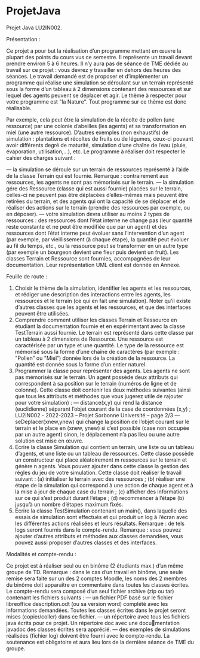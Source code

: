 # ProjetJava
Projet Java LU2IN002.

Présentation :

Ce projet a pour but la réalisation d’un programme mettant en œuvre la plupart des points du cours vus
ce semestre. Il représente un travail devant prendre environ 5 à 6 heures. Il n’y aura pas de séance de
TME dédiée au travail sur ce projet : vous devrez y travailler en dehors des heures des séances.
Le travail demandé est de proposer et d’implémenter un programme qui réalise une simulation se déroulant
sur un terrain représenté sous la forme d’un tableau à 2 dimensions contenant des ressources et sur lequel
des agents peuvent se déplacer et agir.
Le thème à respecter pour votre programme est "la Nature". Tout programme sur ce thème est donc
réalisable.

Par exemple, cela peut être la simulation de la récolte de pollen (une ressource) par une colonie d’abeilles
(les agents) et sa transformation en miel (une autre ressource). D’autres exemples (non exhaustifs) de
simulation : plantations et récoltes de fruits ou de légumes, ceux-ci pouvant avoir différents degré de
maturité, simulation d’une chaîne de l’eau (pluie, évaporation, utilisation,...), etc.
Le programme à réaliser doit respecter le cahier des charges suivant :

  — la simulation se déroule sur un terrain de ressources représenté à l’aide de la classe Terrain qui est
fournie. Remarque : contrairement aux ressources, les agents ne sont pas mémorisés sur le terrain.
  — la simulation gére des Ressource (classe qui est aussi fournie) placées sur le terrain, celles-ci ne
peuvent pas être déplacées d’elles-mêmes mais peuvent être retirées du terrain, et des agents qui
ont la capacité de se déplacer et de réaliser des actions sur le terrain (prendre des ressources par
exemple, ou en déposer).
  — votre simulation devra utiliser au moins 2 types de ressources : des ressources dont l’état interne
ne change pas (leur quantité reste constante et ne peut être modifiée que par un agent) et des
ressources dont l’état interne peut évoluer sans l’intervention d’un agent (par exemple, par vieillissement (à chaque étape), la quantité peut évoluer au fil du temps, etc., ou la ressource peut se
transformer en un autre type (par exemple un bourgeon devient une fleur puis devient un fruit).
Les classes Terrain et Ressource sont fournies, accompagnées de leur documentation. Leur représentation
UML client est donnée en Annexe.

Feuille de route :

  1. Choisir le thème de la simulation, identifier les agents et les ressources, et rédiger une description des
interactions entre les agents, les ressources et le terrain (ce qui en fait une simulation). Noter qu’il
existe d’autres classes que les agents et les ressources, et que des interfaces peuvent être utilisées.
  2. Comprendre comment utiliser les classes Terrain et Ressource en étudiant la documentation fournie et en expérimentant avec la classe TestTerrain aussi fournie. Le terrain est représenté dans
cette classe par un tableau à 2 dimensions de Ressource. Une ressource est caractérisée par un type
et une quantité. Le type de la ressource est mémorisé sous la forme d’une chaîne de caractères (par
exemple : "Pollen” ou "Miel”) donnée lors de la création de la ressource. La quantité est donnée
sous la forme d’un entier naturel.
  3. Programmer la classe pour représenter des agents. Les agents ne sont pas mémorisés sur le terrain.
Un agent possède deux attributs qui correspondent à sa position sur le terrain (numéros de ligne
et de colonne). Cette classe doit contenir les deux méthodes suivantes (ainsi que tous les attributs
et méthodes que vous jugerez utile de rajouter pour votre simulation) :
  — distance(x,y) qui rend la distance (euclidienne) séparant l’objet courant de la case de coordonnées (x,y) ;
LU2IN002 - 2022-2023 – Projet Sorbonne Université – page 2/3
  — seDeplacer(xnew,ynew) qui change la position de l’objet courant sur le terrain et le place en
(xnew, ynew) si c’est possible (case non occupée par un autre agent) sinon, le déplacement n’a
pas lieu ou une autre solution est mise en œuvre.
  4. Écrire la classe Simulation qui contient un terrain, une liste ou un tableau d’agents, et une liste ou
un tableau de ressources. Cette classe possède un constructeur qui place aléatoirement m ressources
sur le terrain et génère n agents. Vous pouvez ajouter dans cette classe la gestion des règles du jeu
de votre simulation. Cette classe doit réaliser le travail suivant :
  (a) initialiser le terrain avec des ressources ;
  (b) réaliser une étape de la simulation qui correspond à une action de chaque agent et à la mise
à jour de chaque case du terrain ;
  (c) afficher des informations sur ce qui s’est produit durant l’étape ;
  (d) recommencer à l’étape (b) jusqu’à un nombre d’étapes maximum fixés.
  5. Écrire la classe TestSimulation contenant un main(), dans laquelle des essais de simulation sont
effectués et qui produit un log à l’écran avec les différentes actions réalisées et leurs résultats.
Remarque : de tels logs seront fournis dans le compte-rendu.
Remarque : vous pouvez ajouter d’autres attributs et méthodes aux classes demandées, vous pouvez aussi
proposer d’autres classes et des interfaces.

Modalités et compte-rendu :

Ce projet est à réaliser seul ou en binôme (2 étudiants max.) d’un même groupe de TD.
Remarque : dans le cas d’un travail en binôme, une seule remise sera faite sur un des 2 comptes Moodle,
les noms des 2 membres du binôme doit apparaître en commentaire dans toutes les classes écrites.
Le compte-rendu sera composé d’un seul fichier archive (zip ou tar) contenant les fichiers suivants :
  — un fichier PDF basé sur le fichier libreoffice description.odt (ou sa version word) complété avec
les informations demandées. Toutes les classes écrites dans le projet seront mises (copier/coller)
dans ce fichier.
  — un répertoire avec tous les fichiers java écrits pour ce projet. Un répertoire doc avec une documentation javadoc des classes écrites sera apprécié.
  — des exemples de simulations réalisées (fichier log) doivent être fourni avec le compte-rendu.
La soutenance est obligatoire et aura lieu lors de la dernière séance de TME du groupe.
